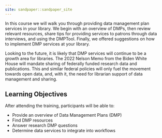```yaml
---
site: sandpaper::sandpaper_site
---
```


In this course we will walk you through providing data management plan services in your library. We begin with an overview of DMPs, then review relevant resources, share tips for providing services to patrons through data interviews, and using the DMPTool. Finally, we offered suggestions on how to implement DMP services at your library.

Looking to the future, it is likely that DMP services will continue to be a growth area for libraries. The 2022 Nelson Memo from the Biden White House will mandate sharing of federally funded research data and publications. This and similar federal policies will only fuel the movement towards open data, and, with it, the need for librarian support of data management and sharing.


## Learning Objectives

After attending the training, participants will be able to:

-   Provide an overview of Data Management Plans (DMP)
-   Find DMP resources
-   Answer research DMP questions
-   Determine data services to integrate into workflows
